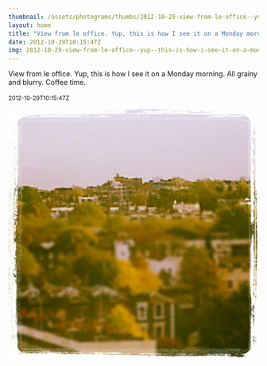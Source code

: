 ```yaml
---
thumbnail: /assets/photograms/thumbs/2012-10-29-view-from-le-office--yup--this-is-how-i-see-it-on-a-monday-morning--all-grainy-and-blurry--coffee-time-.jpg
layout: home
title: "View from le office. Yup, this is how I see it on a Monday morning. All grainy and blurry. Coffee time."
date: 2012-10-29T10:15:47Z
img: 2012-10-29-view-from-le-office--yup--this-is-how-i-see-it-on-a-monday-morning--all-grainy-and-blurry--coffee-time-.jpg
---
```


View from le office. Yup, this is how I see it on a Monday morning. All grainy and blurry. Coffee time.

<small>2012-10-29T10:15:47Z</small>

![View from le office. Yup, this is how I see it on a Monday morning. All grainy and blurry. Coffee time.](2012-10-29-view-from-le-office--yup--this-is-how-i-see-it-on-a-monday-morning--all-grainy-and-blurry--coffee-time-.jpg)
